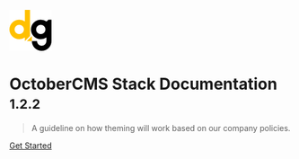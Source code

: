 <!-- _coverpage.md -->

![logo](_media/logo.png)

# OctoberCMS Stack Documentation <small>1.2.2</small>

> A guideline on how theming will work based on our company policies. 

[Get Started](/docs/README.md)

